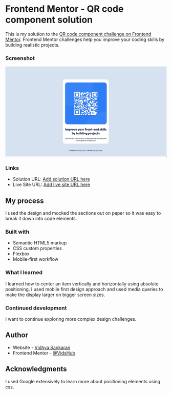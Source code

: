 # Frontend Mentor - QR code component solution

This is my solution to the [QR code component challenge on Frontend Mentor](https://www.frontendmentor.io/challenges/qr-code-component-iux_sIO_H). Frontend Mentor challenges help you improve your coding skills by building realistic projects. 

### Screenshot

![](./images/screenshot.jpeg)

### Links

- Solution URL: [Add solution URL here](https://your-solution-url.com)
- Live Site URL: [Add live site URL here](https://your-live-site-url.com)

## My process

I used the design and mocked the sections out on paper so it was easy to break it down into code elements.

### Built with

- Semantic HTML5 markup
- CSS custom properties
- Flexbox
- Mobile-first workflow

### What I learned

I learned how to center an item vertically and horizontally using absolute positioning.
I used mobile first design approach and used media queries to make the display larger on bigger screen sizes.

### Continued development

I want to continue exploring more complex design challenges.

## Author

- Website - [Vidhya Sankaran](https://www.your-site.com)
- Frontend Mentor - [@VidsHub](https://www.frontendmentor.io/profile/VidsHub)

## Acknowledgments

I used Google extensively to learn more about positioning elements using css. 

